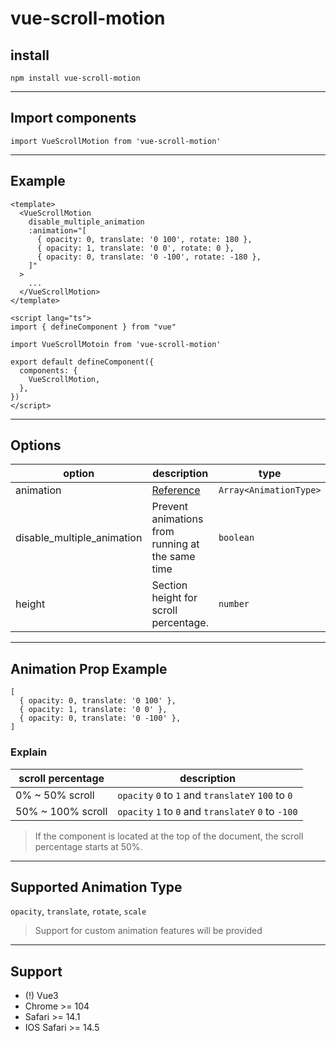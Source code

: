 # vue-scroll-motion

## install

```
npm install vue-scroll-motion
```

---

## Import components

```
import VueScrollMotion from 'vue-scroll-motion'
```

---

## Example

```
<template>
  <VueScrollMotion
    disable_multiple_animation
    :animation="[
      { opacity: 0, translate: '0 100', rotate: 180 },
      { opacity: 1, translate: '0 0', rotate: 0 },
      { opacity: 0, translate: '0 -100', rotate: -180 },
    ]"
  >
    ...
  </VueScrollMotion>
</template>

<script lang="ts">
import { defineComponent } from "vue"

import VueScrollMotoin from 'vue-scroll-motion'

export default defineComponent({
  components: {
    VueScrollMotion,
  },
})
</script>
```

---

## Options

| option                     | description                                      | type                   | default |
| -------------------------- | ------------------------------------------------ | ---------------------- | ------- |
| animation                  | [Reference](#animation-prop-example)             | `Array<AnimationType>` |
| disable_multiple_animation | Prevent animations from running at the same time | `boolean`              | false   |
| height                     | Section height for scroll percentage.            | `number`               | 100(vh) |

---

## Animation Prop Example

```
[
  { opacity: 0, translate: '0 100' },
  { opacity: 1, translate: '0 0' },
  { opacity: 0, translate: '0 -100' },
]
```

### Explain

| scroll percentage | description                                         |
| ----------------- | --------------------------------------------------- |
| 0% ~ 50% scroll   | `opacity` `0` to `1` and `translateY` `100` to `0`  |
| 50% ~ 100% scroll | `opacity` `1` to `0` and `translateY` `0` to `-100` |

> If the component is located at the top of the document, the scroll percentage starts at 50%.

---

## Supported Animation Type

`opacity`, `translate`, `rotate`, `scale`

> Support for custom animation features will be provided

---

## Support

- (!) Vue3
- Chrome >= 104
- Safari >= 14.1
- IOS Safari >= 14.5
